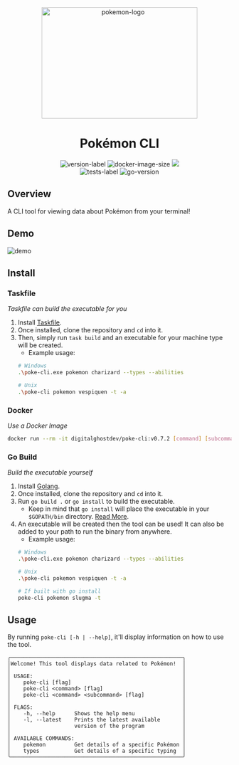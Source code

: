 <div align="center">
    <img height="250" width="350" src="https://cdn.simpleicons.org/pokemon/FFCC00" alt="pokemon-logo"/>
    <h1>Pokémon CLI</h1>
    <img src="https://img.shields.io/github/v/release/digitalghost-dev/poke-cli?style=flat-square&logo=git&logoColor=FFCC00&label=Release%20Version&labelColor=EEE&color=FFCC00" alt="version-label">
    <img src="https://img.shields.io/docker/image-size/digitalghostdev/poke-cli/v0.7.2?arch=arm64&style=flat-square&logo=docker&logoColor=FFCC00&labelColor=EEE&color=FFCC00" alt="docker-image-size">
    <img src="https://img.shields.io/github/actions/workflow/status/digitalghost-dev/poke-cli/ci.yml?branch=main&style=flat-square&logo=github&logoColor=FFCC00&label=CI&labelColor=EEE&color=FFCC00">
</div>

<div align="center">
    <img src="https://img.shields.io/github/actions/workflow/status/digitalghost-dev/poke-cli/go_test.yml?style=flat-square&logo=go&logoColor=00ADD8&label=Tests&labelColor=EEE&color=00ADD8" alt="tests-label">
    <img src="https://img.shields.io/github/go-mod/go-version/digitalghost-dev/poke-cli?style=flat-square&logo=Go&labelColor=EEE&color=00ADD8" alt="go-version">
   
</div>

## Overview
A CLI tool for viewing data about Pokémon from your terminal!

## Demo
![demo](https://pokemon-objects.nyc3.digitaloceanspaces.com/demo_0.7.1.gif)

## Install

### Taskfile
_Taskfile can build the executable for you_

1. Install [Taskfile](https://taskfile.dev/installation/).
2. Once installed, clone the repository and `cd` into it.
3. Then, simply run `task build` and an executable for your machine type will be created. 
    * Example usage:
   ```bash
   # Windows
   .\poke-cli.exe pokemon charizard --types --abilities
   
   # Unix
   .\poke-cli pokemon vespiquen -t -a
   ```


### Docker
_Use a Docker Image_

```bash
docker run --rm -it digitalghostdev/poke-cli:v0.7.2 [command] [subcommand] [flag]
```

### Go Build
_Build the executable yourself_

1. Install [Golang](https://go.dev/dl/).
2. Once installed, clone the repository and `cd` into it.
3. Run `go build .` or `go install` to build the executable.
    * Keep in mind that `go install` will place the executable in your `$GOPATH/bin` directory. [Read More](https://www.golang.company/blog/what-is-the-difference-between-go-run-go-build-and-go-install-commands).
4. An executable will be created then the tool can be used! It can also be added to your path to run the binary from anywhere.
   * Example usage:
   ```bash
   # Windows
   .\poke-cli.exe pokemon charizard --types --abilities
   
   # Unix
   .\poke-cli pokemon vespiquen -t -a
   
   # If built with go install
   poke-cli pokemon slugma -t
   ```

## Usage
By running `poke-cli [-h | --help]`, it'll display information on how to use the tool. 
```
╭──────────────────────────────────────────────────────╮
│Welcome! This tool displays data related to Pokémon!  │
│                                                      │
│ USAGE:                                               │
│    poke-cli [flag]                                   │
│    poke-cli <command> [flag]                         │
│    poke-cli <command> <subcommand> [flag]            │
│                                                      │
│ FLAGS:                                               │
│    -h, --help      Shows the help menu               │
│    -l, --latest    Prints the latest available       │
│                    version of the program            │
│                                                      │
│ AVAILABLE COMMANDS:                                  │
│    pokemon         Get details of a specific Pokémon │
│    types           Get details of a specific typing  │
╰──────────────────────────────────────────────────────╯
```
